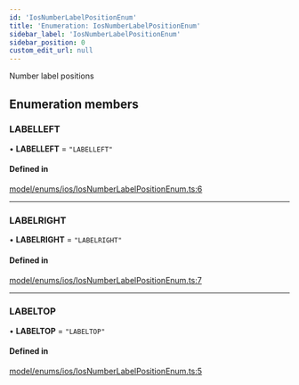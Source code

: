 ```yaml
---
id: 'IosNumberLabelPositionEnum'
title: 'Enumeration: IosNumberLabelPositionEnum'
sidebar_label: 'IosNumberLabelPositionEnum'
sidebar_position: 0
custom_edit_url: null
---
```


Number label positions

## Enumeration members

### LABELLEFT

• **LABELLEFT** = `"LABELLEFT"`

#### Defined in

[model/enums/ios/IosNumberLabelPositionEnum.ts:6](https://github.com/tokenstreet-tech/react-native-idnow-videoident/blob/f03b8d7/src/model/enums/ios/IosNumberLabelPositionEnum.ts#L6)

---

### LABELRIGHT

• **LABELRIGHT** = `"LABELRIGHT"`

#### Defined in

[model/enums/ios/IosNumberLabelPositionEnum.ts:7](https://github.com/tokenstreet-tech/react-native-idnow-videoident/blob/f03b8d7/src/model/enums/ios/IosNumberLabelPositionEnum.ts#L7)

---

### LABELTOP

• **LABELTOP** = `"LABELTOP"`

#### Defined in

[model/enums/ios/IosNumberLabelPositionEnum.ts:5](https://github.com/tokenstreet-tech/react-native-idnow-videoident/blob/f03b8d7/src/model/enums/ios/IosNumberLabelPositionEnum.ts#L5)
